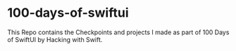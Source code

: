 # 100-days-of-swiftui
This Repo contains the Checkpoints and projects I made as part of 100 Days of SwiftUI by Hacking with Swift.
